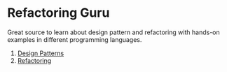 # Refactoring Guru

Great source to learn about design pattern and refactoring with hands-on examples in different programming languages.

1. [Design Patterns](https://refactoring.guru/design-patterns)
2. [Refactoring](https://refactoring.guru/refactoring)
